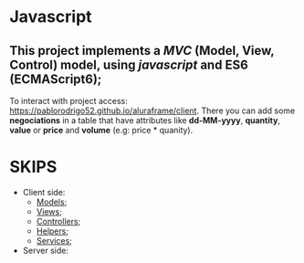 # Javascript 

## This project implements a _MVC_ (Model, View, Control) model, using *javascript* and ES6 (ECMAScript6);

To interact with project access: https://pablorodrigo52.github.io/aluraframe/client. There you can add some **negociations** in a table that have attributes like **dd-MM-yyyy**, **quantity**, **value** or **price** and **volume** (e.g: price * quanity).

# SKIPS
- Client side:
    - [Models](https://github.com/pablorodrigo52/aluraframe/tree/master/client/js/app/models);
    - [Views](https://github.com/pablorodrigo52/aluraframe/tree/master/client/js/app/views);
    - [Controllers](https://github.com/pablorodrigo52/aluraframe/tree/master/client/js/app/controllers);
    - [Helpers](https://github.com/pablorodrigo52/aluraframe/tree/master/client/js/app/helpers);
    - [Services](https://github.com/pablorodrigo52/aluraframe/tree/master/client/js/app/services);
- Server side:



